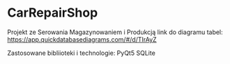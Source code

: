 # CarRepairShop
Projekt ze Serowania Magazynowaniem i Produkcją
link do diagramu tabel: https://app.quickdatabasediagrams.com/#/d/TIrAyZ

Zastosowane bibliioteki i technologie:
PyQt5
SQLite
